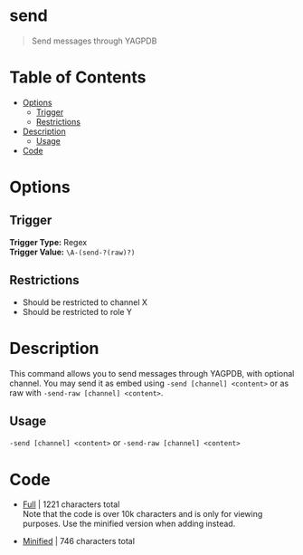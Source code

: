 # send
> Send messages through YAGPDB

# Table of Contents
* [Options](#Options)
	* [Trigger](##Trigger)
	* [Restrictions](##Restrictions)
* [Description](#Description)
	* [Usage](##Usage)
* [Code](#Code)

# Options
## Trigger
**Trigger Type:** Regex<br>
**Trigger Value:** `\A-(send-?(raw)?)`<br>


## Restrictions
* Should be restricted to channel X
* Should be restricted to role Y


# Description
This command allows you to send messages through YAGPDB, with optional channel. You may send it as embed using `-send [channel] <content>` or as raw with `-send-raw [channel] <content>`.

## Usage
`-send [channel] <content>` or `-send-raw [channel] <content>`

# Code
* [Full](./send/send.cc.go) | 1221
 characters total<br>
Note that the code is over 10k characters and is only for viewing purposes. Use the minified version when adding instead.

* [Minified](./send.minified.go) | 746
 characters total<br>